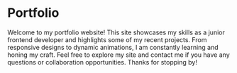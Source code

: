 # Portfolio

Welcome to my portfolio website! This site showcases my skills as a junior frontend developer and highlights some of my recent projects. From responsive designs to dynamic animations, I am constantly learning and honing my craft. Feel free to explore my site and contact me if you have any questions or collaboration opportunities. Thanks for stopping by!
